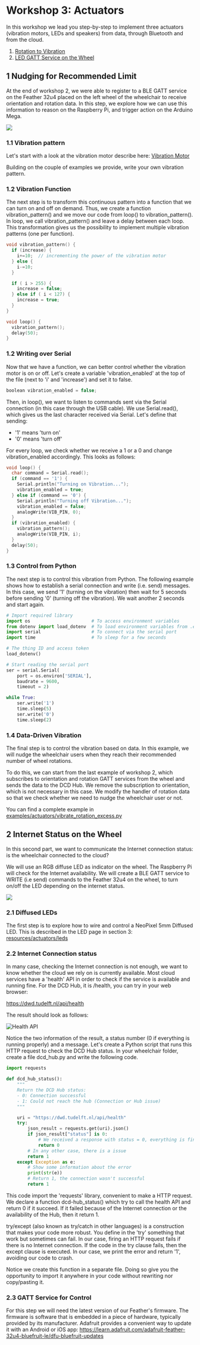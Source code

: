 # Workshop 3: Actuators

In this workshop we lead you step-by-step to implement three actuators (vibration
motors, LEDs and speakers) from data, through Bluetooth and from the cloud.

1. [Rotation to Vibration](#1-nudging-for-recommended-limit)
2. [LED GATT Service on the Wheel](#2-internet-status-on-the-wheel)

## 1 Nudging for Recommended Limit

At the end of workshop 2, we were able to register to a BLE GATT service on the
Feather 32u4 placed on the left wheel of the wheelchair to receive orientation
and rotation data. In this step, we explore how we can use this information to
reason on the Raspberry Pi, and trigger action on the Arduino Mega.

![](images/ws3-1.png)

### 1.1 Vibration pattern

Let's start with a look at the vibration motor describe here:
[Vibration Motor](../resources/actuators/vibration_motor.md)

Building on the couple of examples we provide, write your own vibration pattern.

### 1.2 Vibration Function

The next step is to transform this continuous pattern into a function that we
can turn on and off on demand. Thus, we create a function vibration_pattern() and
we move our code from loop() to vibration_pattern(). In loop, we call vibration_pattern()
and leave a delay between each loop. This transformation gives us the possibility
to implement multiple vibration patterns (one per function).

```cpp
void vibration_pattern() {
  if (increase) {
    i+=10;  // incrementing the power of the vibration motor
  } else {
    i-=10;
  }

  if ( i > 255) {
    increase = false;
  } else if ( i < 127) {
    increase = true;
  }
}

void loop() {
  vibration_pattern();
  delay(50);
}
```


### 1.2 Writing over Serial

Now that we have a function, we can better control whether the vibration motor is
on or off. Let's create a variable 'vibration_enabled' at the top of the file (next
to 'i' and 'increase') and set it to false.

```cpp
boolean vibration_enabled = false;
```

Then, in loop(), we want to listen to commands sent via the Serial connection (in this case
through the USB cable). We use Serial.read(), which gives us the last character received
via Serial. Let's define that sending:

* '1' means 'turn on'
* '0' means 'turn off'

For every loop, we check whether we receive a 1 or a 0 and change vibration_enabled
accordingly. This looks as follows:

```cpp
void loop() {
  char command = Serial.read();
  if (command == '1') {
    Serial.println("Turning on Vibration...");
    vibration_enabled = true;
  } else if (command == '0') {
    Serial.println("Turning off Vibration...");
    vibration_enabled = false;
    analogWrite(VIB_PIN, 0);
  }
  if (vibration_enabled) {
    vibration_pattern();
    analogWrite(VIB_PIN, i);
  }
  delay(50);
}
```

### 1.3 Control from Python

The next step is to control this vibration from Python. The following example
shows how to establish a serial connection and write (i.e. send) messages. In this
case, we send '1' (turning on the vibration) then wait for 5 seconds before sending
'0' (turning off the vibration). We wait another 2 seconds and start again.

```python
# Import required library
import os                       # To access environment variables
from dotenv import load_dotenv  # To load environment variables from .env file
import serial                   # To connect via the serial port
import time                     # To sleep for a few seconds

# The thing ID and access token
load_dotenv()

# Start reading the serial port
ser = serial.Serial(
    port = os.environ['SERIAL'],
    baudrate = 9600,
    timeout = 2)

while True:
    ser.write('1')
    time.sleep(5)
    ser.write('0')
    time.sleep(2)
```


### 1.4 Data-Driven Vibration

The final step is to control the vibration based on data. In this example, we will
nudge the wheelchair users when they reach their recommended number of wheel rotations.

To do this, we can start from the last example of workshop 2, which subscribes to
orientation and rotation GATT services from the wheel and sends the data to the DCD Hub.
We remove the subscription to orientation, which is not necessary in this case. We modify
the handler of rotation data so that we check whether we need to nudge the wheelchair user or not.

You can find a complete example in 
<a href="https://github.com/datacentricdesign/wheelchair-design-platform/blob/master/examples/actuators/vibrate_rotation_excess.py" target="_blank">
examples/actuators/vibrate_rotation_excess.py</a>


## 2 Internet Status on the Wheel

In this second part, we want to communicate the Internet connection status: is
the wheelchair connected to the cloud?

We will use an RGB diffuse LED as indicator on the wheel. The Raspberry Pi will
check for the Internet availability. We will create a BLE GATT service to WRITE
(i.e send) commands to the Feather 32u4 on the wheel, to turn on/off the LED 
depending on the internet status.

![](images/ws3-2.png)

### 2.1 Diffused LEDs

The first step is to explore how to wire and control a NeoPixel 5mm Diffused LED.
This is described in the LED page in section 3:
[resources/actuators/leds](/resources/actuators/leds#3-neopixel-5mm-diffused-led)

### 2.2 Internet Connection status

In many case, checking the Internet connection is not enough, we want to know
whether the cloud we rely on is currently available. Most cloud services have 
a 'health' API in order to check if the service is available and running fine.
For the DCD Hub, it is /health, you can try in your web browser:

<a href="https://dwd.tudelft.nl/api/health" target="_blank">https://dwd.tudelft.nl/api/health</a>

The result should look as follows:

![Health API](images/health_api.png)

Notice the two information of the result, a status number (0 if everything is running
properly) and a message. Let's create a Python script that runs this HTTP request
to check the DCD Hub status. In your wheelchair folder, create a file dcd_hub.py
and write the following code.

```python
import requests

def dcd_hub_status():
    """
    Return the DCD Hub status:
    - 0: Connection successful
    - 1: Could not reach the hub (Connection or Hub issue)
    """

    uri = "https://dwd.tudelft.nl/api/health"
    try:
        json_result = requests.get(uri).json()
        if json_result["status"] is 0:
            # We received a response with status = 0, everything is fine
            return 0
        # In any other case, there is a issue
        return 1
    except Exception as e:
        # Show some information about the error
        print(str(e))
        # Return 1, the connection wasn't successful
        return 1
```

This code import the 'requests' library, convenient to make a HTTP request. We
declare a function dcd-hub_status() which try to call the health API and return 
0 if it succeed. If it failed because of the Internet connection or the availability
of the Hub, then it return 1.

try/except (also known as try/catch in other languages) is a construction that makes
your code more robust. You define in the 'try' something that work but sometimes
can fail. In our case, firing an HTTP request fails if there is no Internet
connection. If the code in the try clause fails, then the except clause is executed.
In our case, we print the error and return '1', avoiding our code to crash.

Notice we create this function in a separate file. Doing so give you the opportunity
to import it anywhere in your code without rewriting nor copy/pasting it.

### 2.3 GATT Service for Control

For this step we will need the latest version of our Feather's firmware. The
firmware is software that is embedded in a piece of hardware, typically provided
by its manufacturer. Adafruit provides a convenient way to update it with an
Android or iOS app:
<a href="https://learn.adafruit.com/adafruit-feather-32u4-bluefruit-le/dfu-bluefruit-updates" target="_blank">
https://learn.adafruit.com/adafruit-feather-32u4-bluefruit-le/dfu-bluefruit-updates</a>

